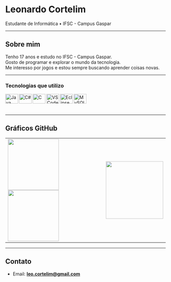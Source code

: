 # Leonardo Cortelim

Estudante de Informática • IFSC - Campus Gaspar

---

## Sobre mim

Tenho 17 anos e estudo no IFSC - Campus Gaspar.  
Gosto de programar e explorar o mundo da tecnologia.  
Me interesso por jogos e estou sempre buscando aprender coisas novas.

---

### Tecnologias que utilizo

<img align="left" alt="Java" height="30" width="40" src="https://cdn.jsdelivr.net/gh/devicons/devicon/icons/java/java-original.svg" />
<img align="left" alt="C#" height="30" width="40" src="https://cdn.jsdelivr.net/gh/devicons/devicon/icons/csharp/csharp-original.svg" />
<img align="left" alt="C" height="30" width="40" src="https://cdn.jsdelivr.net/gh/devicons/devicon/icons/c/c-original.svg" />
<img align="left" alt="VS Code" height="30" width="40" src="https://cdn.jsdelivr.net/gh/devicons/devicon/icons/vscode/vscode-original.svg" />
<img align="left" alt="Eclipse" height="30" width="40" src="https://cdn.jsdelivr.net/gh/devicons/devicon/icons/eclipse/eclipse-original.svg" />
<img align="left" alt="MySQL" height="30" width="40" src="https://cdn.jsdelivr.net/gh/devicons/devicon/icons/mysql/mysql-original.svg" />

<br><br><br>

---

## Gráficos GitHub 

<table>
  <tr>
    <td style="width: 600px;">
      <img height="160px" src="https://github-readme-stats.vercel.app/api?username=leonardocortelim&show_icons=true&theme=radical" />
      <img height="160px" src="https://github-readme-stats.vercel.app/api/top-langs/?username=leonardocortelim&layout=compact&theme=radical" />
    </td>
    <td align="right" style="width: 300px;">
      <img src="https://github.com/user-attachments/assets/d61dc993-11c2-44e6-9333-1eb05af67ffc" width="180" height="180" />
    </td>
  </tr>
</table>

---

## Contato

- Email: **leo.cortelim@gmail.com**
